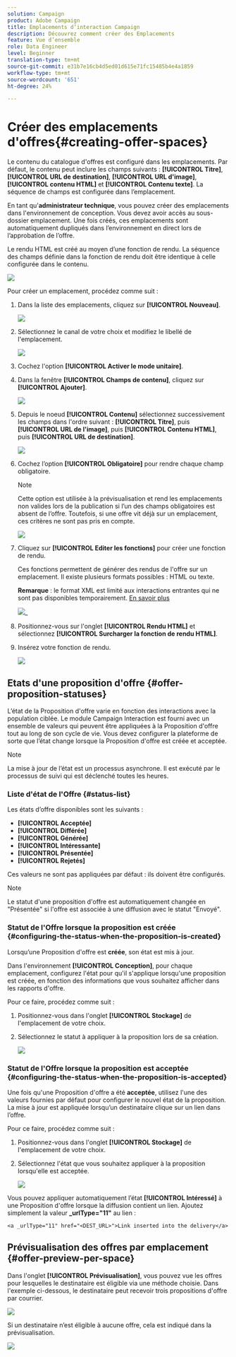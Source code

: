 ```yaml
---
solution: Campaign
product: Adobe Campaign
title: Emplacements d’interaction Campaign
description: Découvrez comment créer des Emplacements
feature: Vue d’ensemble
role: Data Engineer
level: Beginner
translation-type: tm+mt
source-git-commit: e31b7e16cb4d5ed01d615e71fc15485b4e4a1859
workflow-type: tm+mt
source-wordcount: '651'
ht-degree: 24%

---
```


# Créer des emplacements d&#39;offres{#creating-offer-spaces}

Le contenu du catalogue d&#39;offres est configuré dans les emplacements. Par défaut, le contenu peut inclure les champs suivants : **[!UICONTROL Titre]**, **[!UICONTROL URL de destination]**, **[!UICONTROL URL d&#39;image]**, **[!UICONTROL contenu HTML]** et **[!UICONTROL Contenu texte]**. La séquence de champs est configurée dans l’emplacement.

En tant qu&#39;**administrateur technique**, vous pouvez créer des emplacements dans l&#39;environnement de conception. Vous devez avoir accès au sous-dossier emplacement. Une fois créés, ces emplacements sont automatiquement dupliqués dans l’environnement en direct lors de l’approbation de l’offre.

Le rendu HTML est créé au moyen d’une fonction de rendu. La séquence des champs définie dans la fonction de rendu doit être identique à celle configurée dans le contenu.

![](assets/offer_space_create_009.png)

Pour créer un emplacement, procédez comme suit :

1. Dans la liste des emplacements, cliquez sur **[!UICONTROL Nouveau]**.

   ![](assets/offer_space_create_001.png)

1. Sélectionnez le canal de votre choix et modifiez le libellé de l&#39;emplacement.

   ![](assets/offer_space_create_002.png)

1. Cochez l&#39;option **[!UICONTROL Activer le mode unitaire]**.

1. Dans la fenêtre **[!UICONTROL Champs de contenu]**, cliquez sur **[!UICONTROL Ajouter]**.

   ![](assets/offer_space_create_003.png)

1. Depuis le noeud **[!UICONTROL Contenu]** sélectionnez successivement les champs dans l&#39;ordre suivant : **[!UICONTROL Titre]**, puis **[!UICONTROL URL de l&#39;image]**, puis **[!UICONTROL Contenu HTML]**, puis **[!UICONTROL URL de destination]**.

   ![](assets/offer_space_create_004.png)

1. Cochez l’option **[!UICONTROL Obligatoire]** pour rendre chaque champ obligatoire.

   >[!NOTE]
   >
   >Cette option est utilisée à la prévisualisation et rend les emplacements non valides lors de la publication si l’un des champs obligatoires est absent de l’offre. Toutefois, si une offre vit déjà sur un emplacement, ces critères ne sont pas pris en compte.

   ![](assets/offer_space_create_005.png)

1. Cliquez sur **[!UICONTROL Editer les fonctions]** pour créer une fonction de rendu.

   Ces fonctions permettent de générer des rendus de l&#39;offre sur un emplacement. Il existe plusieurs formats possibles : HTML ou texte.

   **Remarque**  : le format XML est limité aux interactions entrantes qui ne sont pas disponibles temporairement. [En savoir plus](../start/capability-matrix.md#gs-unavailable-features)

   ![](assets/offer_spacecreate_006.png)_

1. Positionnez-vous sur l&#39;onglet **[!UICONTROL Rendu HTML]** et sélectionnez **[!UICONTROL Surcharger la fonction de rendu HTML]**.
1. Insérez votre fonction de rendu.

   ![](assets/offer_space_create_007.png)

## Etats d&#39;une proposition d&#39;offre {#offer-proposition-statuses}

L’état de la Proposition d&#39;offre varie en fonction des interactions avec la population ciblée. Le module Campaign Interaction est fourni avec un ensemble de valeurs qui peuvent être appliquées à la Proposition d&#39;offre tout au long de son cycle de vie. Vous devez configurer la plateforme de sorte que l’état change lorsque la Proposition d&#39;offre est créée et acceptée.

>[!NOTE]
>
>La mise à jour de l’état est un processus asynchrone. Il est exécuté par le processus de suivi qui est déclenché toutes les heures.

### Liste d&#39;état de l&#39;Offre {#status-list}

Les états d’offre disponibles sont les suivants :

* **[!UICONTROL Acceptée]**
* **[!UICONTROL Différée]**
* **[!UICONTROL Générée]**
* **[!UICONTROL Intéressante]**
* **[!UICONTROL Présentée]**
* **[!UICONTROL Rejetés]**

Ces valeurs ne sont pas appliquées par défaut : ils doivent être configurés.

>[!NOTE]
>
>Le statut d&#39;une proposition d&#39;offre est automatiquement changée en &quot;Présentée&quot; si l&#39;offre est associée à une diffusion avec le statut &quot;Envoyé&quot;.

### Statut de l&#39;Offre lorsque la proposition est créée {#configuring-the-status-when-the-proposition-is-created}

Lorsqu’une Proposition d&#39;offre est **créée**, son état est mis à jour.

Dans l&#39;environnement **[!UICONTROL Conception]**, pour chaque emplacement, configurez l&#39;état pour qu&#39;il s&#39;applique lorsqu&#39;une proposition est créée, en fonction des informations que vous souhaitez afficher dans les rapports d&#39;offre.

Pour ce faire, procédez comme suit :

1. Positionnez-vous dans l&#39;onglet **[!UICONTROL Stockage]** de l&#39;emplacement de votre choix.
1. Sélectionnez le statut à appliquer à la proposition lors de sa création.

   ![](assets/offer_update_status_001.png)

### Statut de l&#39;Offre lorsque la proposition est acceptée {#configuring-the-status-when-the-proposition-is-accepted}

Une fois qu&#39;une Proposition d&#39;offre a été **acceptée**, utilisez l&#39;une des valeurs fournies par défaut pour configurer le nouvel état de la proposition. La mise à jour est appliquée lorsqu’un destinataire clique sur un lien dans l’offre.

Pour ce faire, procédez comme suit :

1. Positionnez-vous dans l&#39;onglet **[!UICONTROL Stockage]** de l&#39;emplacement de votre choix.
1. Sélectionnez l&#39;état que vous souhaitez appliquer à la proposition lorsqu&#39;elle est acceptée.

   ![](assets/offer_update_status_002.png)

<!--
**Inbound interaction**

The **[!UICONTROL Storage]** tab lets you define statuses for **proposed** and **accepted** offer propositions only. For inbound interaction, the status of offer propositions should be specified directly in the URL for calling the offer engine, rather than through the interface. This way, you will be able to specify which status to apply in other cases, for example if an offer proposition is rejected.

```
<BASE_URL>?a=UpdateStatus&p=<PRIMARY_KEY_OF_THE_PROPOSITION>&st=<NEW_STATUS_OF_THE_PROPOSITION>&r=<REDIRECT_URL>
```

For instance, the proposition (identifier **40004**) that matches the **Home insurance** offer displayed on the **Neobank** site contains the following URL:

```
<BASE_URL>?a=UpdateStatus&p=<40004>&st=<3>&r=<"http://www.neobank.com/insurance/subscribe.html">
```

As soon as a visitor clicks the offer, and therefore the URL, the **[!UICONTROL Accepted]** status (value **3**) is applied to the proposition and the visitor is redirected to a new page of the **Neobank** site to take out the insurance contract.

>[!NOTE]
>
>If you want to specify another status in the url (for example if an offer proposition is rejected), use the value corresponding to the desired status. Example: **[!UICONTROL Rejected]** = "5", **[!UICONTROL Presented]** = "1" and so on.
>
>Statuses and their values can be retrieved in the **[!UICONTROL Offer propositions (nms)]** data schema. For more on this, refer to [this page](../../configuration/using/data-schemas.md).

**Outbound interaction**
-->

Vous pouvez appliquer automatiquement l’état **[!UICONTROL Intéressé]** à une Proposition d&#39;offre lorsque la diffusion contient un lien. Ajoutez simplement la valeur **_urlType=&quot;11&quot;** au lien :

```
<a _urlType="11" href="<DEST_URL>">Link inserted into the delivery</a>
```

## Prévisualisation des offres par emplacement {#offer-preview-per-space}

Dans l&#39;onglet **[!UICONTROL Prévisualisation]**, vous pouvez vue les offres pour lesquelles le destinataire est éligible via une méthode choisie. Dans l&#39;exemple ci-dessous, le destinataire peut recevoir trois propositions d&#39;offre par courrier.

![](assets/offer_space_overview_002.png)

Si un destinataire n’est éligible à aucune offre, cela est indiqué dans la prévisualisation.

![](assets/offer_space_overview_001.png)

<!--
The preview can ignore contexts when they are restricted to a space. This is the case when the interaction schema has been extended to add fields referenced in a space using an inbound channel (for more on this, refer to Extension example.
-->
